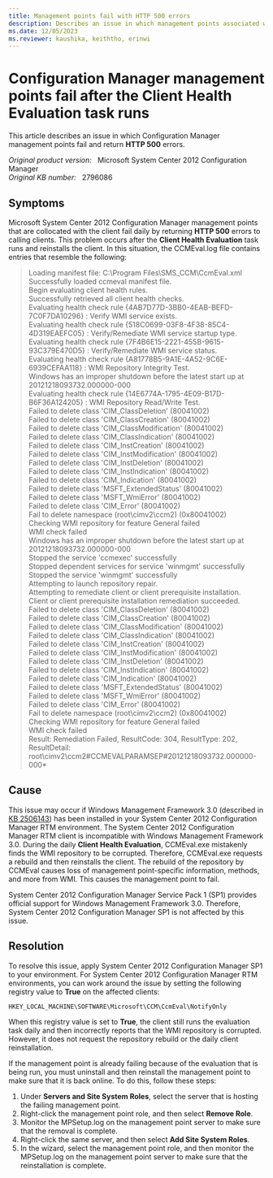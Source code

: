 ```yaml
---
title: Management points fail with HTTP 500 errors
description: Describes an issue in which management points associated with System Center 2012 Configuration Manager return HTTP 500 errors to calling clients. This issue occurs after the Client Health Evaluation task runs and triggers a reinstall of the client.
ms.date: 12/05/2023
ms.reviewer: kaushika, keiththo, erinwi
---
```

# Configuration Manager management points fail after the Client Health Evaluation task runs

This article describes an issue in which Configuration Manager management points fail and return **HTTP 500** errors.

_Original product version:_ &nbsp; Microsoft System Center 2012 Configuration Manager  
_Original KB number:_ &nbsp; 2796086

## Symptoms

Microsoft System Center 2012 Configuration Manager management points that are collocated with the client fail daily by returning **HTTP 500** errors to calling clients. This problem occurs after the **Client Health Evaluation** task runs and reinstalls the client. In this situation, the CCMEval.log file contains entries that resemble the following:

> Loading manifest file: C:\Program Files\SMS_CCM\CcmEval.xml  
> Successfully loaded ccmeval manifest file.  
> Begin evaluating client health rules.  
> Successfully retrieved all client health checks.  
> Evaluating health check rule {4AB7D77D-3BB0-4EAB-BEFD-7C0F7DA10296} : Verify WMI service exists.  
> Evaluating health check rule {518C0699-03F8-4F38-85C4-4D319EAEFC05} : Verify/Remediate WMI service startup type.  
> Evaluating health check rule {7F4B6E15-2221-455B-9615-93C379E470D5} : Verify/Remediate WMI service status.  
> Evaluating health check rule {A81778B5-9A1E-4A52-9C6E-6939CEFAA118} : WMI Repository Integrity Test.  
> Windows has an improper shutdown before the latest start up at 20121218093732.000000-000  
> Evaluating health check rule {14E6774A-1795-4E09-B17D-B6F36A124205} : WMI Repository Read/Write Test.  
> Failed to delete class 'CIM_ClassDeletion' (80041002)  
> Failed to delete class 'CIM_ClassCreation' (80041002)  
> Failed to delete class 'CIM_ClassModification' (80041002)  
> Failed to delete class 'CIM_ClassIndication' (80041002)  
> Failed to delete class 'CIM_InstCreation' (80041002)  
> Failed to delete class 'CIM_InstModification' (80041002)  
> Failed to delete class 'CIM_InstDeletion' (80041002)  
> Failed to delete class 'CIM_InstIndication' (80041002)  
> Failed to delete class 'CIM_Indication' (80041002)  
> Failed to delete class 'MSFT_ExtendedStatus' (80041002)  
> Failed to delete class 'MSFT_WmiError' (80041002)  
> Failed to delete class 'CIM_Error' (80041002)  
> Fail to delete namespace (root\cimv2\ccm2) (0x80041002)  
> Checking WMI repository for feature General failed  
> WMI check failed  
> Windows has an improper shutdown before the latest start up at 20121218093732.000000-000  
> Stopped the service 'ccmexec' successfully  
> Stopped dependent services for service 'winmgmt' successfully  
> Stopped the service 'winmgmt' successfully  
> Attempting to launch repository repair.  
> Attempting to remediate client or client prerequisite installation.  
> Client or client prerequisite installation remediation succeeded.  
> Failed to delete class 'CIM_ClassDeletion' (80041002)  
> Failed to delete class 'CIM_ClassCreation' (80041002)  
> Failed to delete class 'CIM_ClassModification' (80041002)  
> Failed to delete class 'CIM_ClassIndication' (80041002)  
> Failed to delete class 'CIM_InstCreation' (80041002)  
> Failed to delete class 'CIM_InstModification' (80041002)  
> Failed to delete class 'CIM_InstDeletion' (80041002)  
> Failed to delete class 'CIM_InstIndication' (80041002)  
> Failed to delete class 'CIM_Indication' (80041002)  
> Failed to delete class 'MSFT_ExtendedStatus' (80041002)  
> Failed to delete class 'MSFT_WmiError' (80041002)  
> Failed to delete class 'CIM_Error' (80041002)  
> Fail to delete namespace (root\cimv2\ccm2) (0x80041002)  
> Checking WMI repository for feature General failed  
> WMI check failed  
> Result: Remediation Failed, ResultCode: 304, ResultType: 202, ResultDetail: root\cimv2\ccm2#CCMEVALPARAMSEP#20121218093732.000000-000*  

## Cause

This issue may occur if Windows Management Framework 3.0 (described in [KB 2506143](https://support.microsoft.com/help/2506143)) has been installed in your System Center 2012 Configuration Manager RTM environment. The System Center 2012 Configuration Manager RTM client is incompatible with Windows Management Framework 3.0. During the daily **Client Health Evaluation**, CCMEval.exe mistakenly finds the WMI repository to be corrupted. Therefore, CCMEval.exe requests a rebuild and then reinstalls the client. The rebuild of the repository by CCMEval causes loss of management point-specific information, methods, and more from WMI. This causes the management point to fail.

System Center 2012 Configuration Manager Service Pack 1 (SP1) provides official support for Windows Management Framework 3.0. Therefore, System Center 2012 Configuration Manager SP1 is not affected by this issue.

## Resolution

To resolve this issue, apply System Center 2012 Configuration Manager SP1 to your environment. For System Center 2012 Configuration Manager RTM environments, you can work around the issue by setting the following registry value to **True** on the affected clients:

`HKEY_LOCAL_MACHINE\SOFTWARE\Microsoft\CCM\CcmEval\NotifyOnly`

When this registry value is set to **True**, the client still runs the evaluation task daily and then incorrectly reports that the WMI repository is corrupted. However, it does not request the repository rebuild or the daily client reinstallation.

If the management point is already failing because of the evaluation that is being run, you must uninstall and then reinstall the management point to make sure that it is back online. To do this, follow these steps:

1. Under **Servers and Site System Roles**, select the server that is hosting the failing management point.
2. Right-click the management point role, and then select **Remove Role**.
3. Monitor the MPSetup.log on the management point server to make sure that the removal is complete.
4. Right-click the same server, and then select **Add Site System Roles**.
5. In the wizard, select the management point role, and then monitor the MPSetup.log on the management point server to make sure that the reinstallation is complete.
